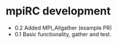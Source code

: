 # mpiRC development

* 0.2 Added MPI_Allgather (example PR)
* 0.1 Basic functionality, gather and test.
